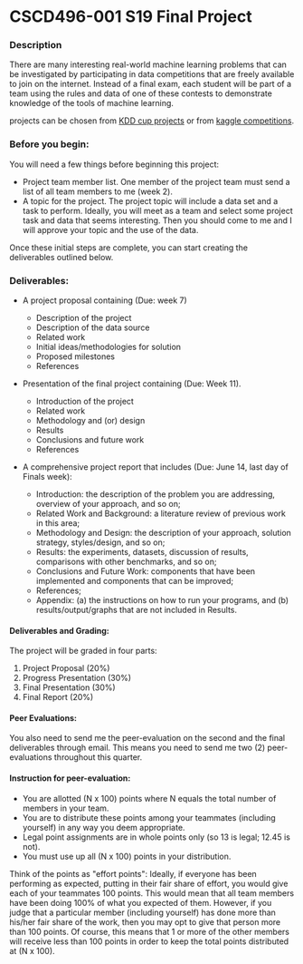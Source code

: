 # CSCD496-001 S19 Final Project

### Description
There are many interesting real-world machine learning problems that can be investigated by participating in data competitions that are freely available to join on the internet.  Instead of a final exam, each student will be part of a team using the rules and data of one of these contests to demonstrate knowledge of the tools of machine learning.

projects can be chosen from [KDD cup projects](http://www.kdd.org/kdd-cup) or from [kaggle competitions](https://www.kaggle.com/competitions).

### Before you begin:
You will need a few things before beginning this project:

* Project team member list.  One member of the project team must send a list of all team members to me (week 2).
* A topic for the project.  The project topic will include a data set and a task to perform.  Ideally, you will meet as a team and select some project task and data that seems interesting.  Then you should come to me and I will approve your topic and the use of the data.  

Once these initial steps are complete, you can start creating the deliverables outlined below.

### Deliverables:

* A project proposal containing (Due: week 7)
  * Description of the project
  * Description of the data source
  * Related work
  * Initial ideas/methodologies for solution
  * Proposed milestones 
  * References 
  
* Presentation of the final project containing (Due: Week 11).
  * Introduction of the project
  * Related work
  * Methodology and (or) design
  * Results
  * Conclusions and future work
  * References
  
* A comprehensive project report that includes (Due: June 14, last day of Finals week):
  * Introduction: the description of the problem you are addressing, overview of your approach, and so on;
  * Related Work and Background: a literature review of previous work in this area;
  * Methodology and Design: the description of your approach, solution strategy, styles/design, and so on;
  * Results: the experiments, datasets, discussion of results, comparisons with other benchmarks, and so on;
  * Conclusions and Future Work: components that have been implemented and components that can be improved;
  * References;
  * Appendix: (a) the instructions on how to run your programs, and (b) results/output/graphs that are not included in Results.

#### Deliverables and Grading:
The project will be graded in four parts: 

1. Project Proposal (20%)
2. Progress Presentation (30%)
3. Final Presentation (30%)
4. Final Report (20%)

#### Peer Evaluations:
You also need to send me the peer-evaluation on the second and the final  deliverables through email. This means you need to send me two (2) peer-evaluations throughout this quarter. 

#### Instruction for peer-evaluation:
* You are allotted (N x 100) points where N equals the total number of members in your team. 
*  You are to distribute these points among your teammates (including yourself) in any way you deem appropriate. 
*  Legal point assignments are in whole points only (so 13 is legal; 12.45 is not). 
*  You must use up all (N x 100) points in your distribution. 

Think of the points as "effort points": Ideally, if everyone has been performing as expected, putting in their fair share of effort, you would give each of your teammates 100 points. This would mean that all team members have been doing 100% of what you expected of them. However, if you judge that a particular member (including yourself) has done more than his/her fair share of the work, then you may opt to give that person more than 100 points. Of course, this means that 1 or more of the other members will receive less than 100 points in order to keep the total points distributed at (N x 100). 
